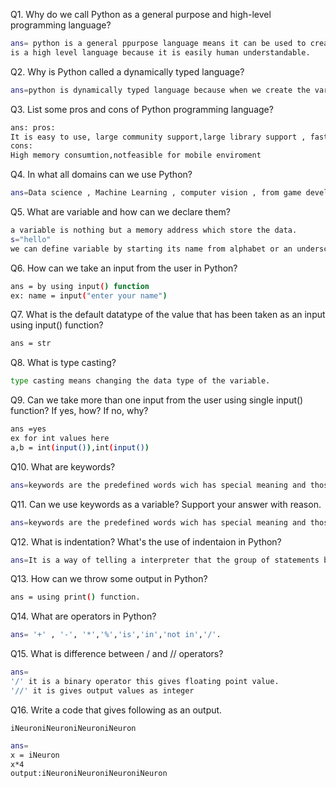 
Q1. Why do we call Python as a general purpose and high-level programming language?
```bash
ans= python is a general ppurpose language means it can be used to create different type of programs not to solve only specific problems, and it
is a high level language because it is easily human understandable.
```

Q2. Why is Python called a dynamically typed language?
```bash
ans=python is dynamically typed language because when we create the variable or object its type is decided at the runtime.
```

Q3. List some pros and cons of Python programming language?
```bash
ans: pros:
It is easy to use, large community support,large library support , faster development
cons:
High memory consumtion,notfeasible for mobile enviroment
```

Q4. In what all domains can we use Python?
```bash
ans=Data science , Machine Learning , computer vision , from game development to web development.
```
Q5. What are variable and how can we declare them?
```bash
a variable is nothing but a memory address which store the data.
s="hello"
we can define variable by starting its name from alphabet or an underscore.
```

Q6. How can we take an input from the user in Python?
```bash
ans = by using input() function
ex: name = input("enter your name")
```
Q7. What is the default datatype of the value that has been taken as an input using input() function?
```bash
ans = str
```
Q8. What is type casting?
```bash
type casting means changing the data type of the variable.
```
Q9. Can we take more than one input from the user using single input() function? If yes, how? If no, why?
```bash
ans =yes
ex for int values here
a,b = int(input()),int(input())
```
Q10. What are keywords?
```bash
ans=keywords are the predefined words wich has special meaning and those keywords can not be used as the variable name because its value can not be changed.
```
Q11. Can we use keywords as a variable? Support your answer with reason.
```bash
ans=keywords are the predefined words wich has special meaning and those keywords can not be used as the variable name because its value can not be changed.
```

Q12. What is indentation? What's the use of indentaion in Python?
```bash
ans=It is a way of telling a interpreter that the group of statements belongs to a particular block of code and also tells it scope.
```
Q13. How can we throw some output in Python?
```bash
ans = using print() function.
```
Q14. What are operators in Python?
```bash
ans= '+' , '-', '*','%','is','in','not in','/'.
```

Q15. What is difference between / and // operators?
```bash
ans=
'/' it is a binary operator this gives floating point value.
'//' it is gives output values as integer
```


Q16. Write a code that gives following as an output.
```
iNeuroniNeuroniNeuroniNeuron
```
```bash
ans=
x = iNeuron
x*4
output:iNeuroniNeuroniNeuroniNeuron
```




